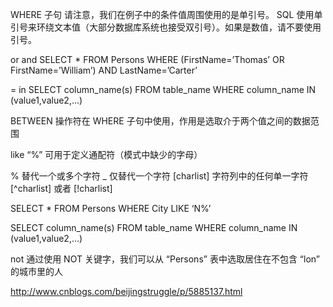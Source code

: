 
WHERE 子句 
请注意，我们在例子中的条件值周围使用的是单引号。 
SQL 使用单引号来环绕文本值（大部分数据库系统也接受双引号）。如果是数值，请不要使用引号。

or and 
SELECT * FROM Persons WHERE (FirstName=’Thomas’ OR FirstName=’William’) 
AND LastName=’Carter’

= 
in 
SELECT column_name(s) 
FROM table_name 
WHERE column_name IN (value1,value2,…)

BETWEEN 操作符在 WHERE 子句中使用，作用是选取介于两个值之间的数据范围

like 
“%” 可用于定义通配符（模式中缺少的字母）

% 替代一个或多个字符 
_ 仅替代一个字符 
[charlist] 字符列中的任何单一字符 
[^charlist] 
或者 
[!charlist]

SELECT * FROM Persons 
WHERE City LIKE ‘N%’

SELECT column_name(s) 
FROM table_name 
WHERE column_name IN (value1,value2,…)

not 
通过使用 NOT 关键字，我们可以从 “Persons” 表中选取居住在不包含 “lon” 的城市里的人

http://www.cnblogs.com/beijingstruggle/p/5885137.html